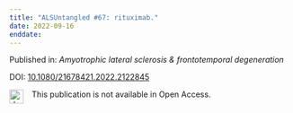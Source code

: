 ```yaml
---
title: "ALSUntangled #67: rituximab."
date: 2022-09-16
enddate:
---
```


Published in: *Amyotrophic lateral sclerosis & frontotemporal degeneration*

DOI: [10.1080/21678421.2022.2122845](https://doi.org/10.1080/21678421.2022.2122845)

<img src="https://upload.wikimedia.org/wikipedia/commons/thumb/0/0e/Closed_Access_logo_transparent.svg/1200px-Closed_Access_logo_transparent.svg.png" alt="drawing" width="25" align="left"/> &nbsp;&nbsp;&nbsp;This publication is not available in Open Access.


